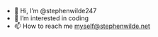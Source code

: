 - 👋 Hi, I’m @stephenwilde247
- 👀 I’m interested in coding
- 📫 How to reach me myself@stephenwilde.net

<!---
stephenwilde247/stephenwilde247 is a ✨ special ✨ repository because its `README.md` (this file) appears on your GitHub profile.
You can click the Preview link to take a look at your changes.
--->
